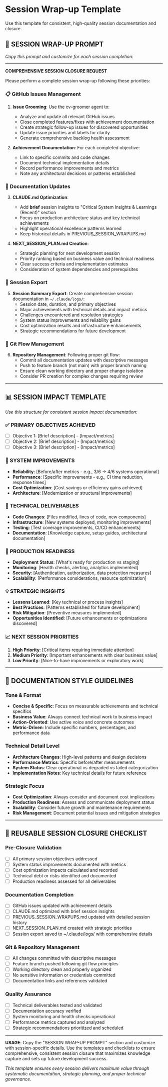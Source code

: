 # Session Wrap-up Template

Use this template for consistent, high-quality session documentation and closure.

## 🎯 **SESSION WRAP-UP PROMPT**

*Copy this prompt and customize for each session completion:*

---

**COMPREHENSIVE SESSION CLOSURE REQUEST**

Please perform a complete session wrap-up following these priorities:

### 📋 **GitHub Issues Management**
1. **Issue Grooming**: Use the cv-groomer agent to:
   - Analyze and update all relevant GitHub issues
   - Close completed features/fixes with achievement documentation
   - Create strategic follow-up issues for discovered opportunities
   - Update issue priorities and labels for clarity
   - Generate comprehensive backlog health assessment

2. **Achievement Documentation**: For each completed objective:
   - Link to specific commits and code changes
   - Document technical implementation details
   - Record performance improvements and metrics
   - Note any architectural decisions or patterns established

### 📖 **Documentation Updates**
3. **CLAUDE.md Optimization**: 
   - Add **brief** session insights to "Critical System Insights & Learnings (Recent)" section
   - Focus on production architecture status and key technical achievements
   - Highlight operational excellence patterns learned
   - Keep historical details in PREVIOUS_SESSION_WRAPUPS.md

4. **NEXT_SESSION_PLAN.md Creation**:
   - Strategic planning for next development session
   - Priority ranking based on business value and technical readiness
   - Clear success criteria and implementation estimates
   - Consideration of system dependencies and prerequisites

### 💾 **Session Export**
5. **Session Summary Export**: Create comprehensive session documentation in `~/.claude/logs/`:
   - Session date, duration, and primary objectives
   - Major achievements with technical details and impact metrics
   - Challenges encountered and resolution strategies
   - System status improvements and reliability gains
   - Cost optimization results and infrastructure enhancements
   - Strategic recommendations for future development

### 🔄 **Git Flow Management**
6. **Repository Management**: Following proper git flow:
   - Commit all documentation updates with descriptive messages
   - Push to feature branch (not main) with proper branch naming
   - Ensure clean working directory and proper change isolation
   - Consider PR creation for complex changes requiring review

---

## 📊 **SESSION IMPACT TEMPLATE**

*Use this structure for consistent session impact documentation:*

### ✅ **PRIMARY OBJECTIVES ACHIEVED**
- [ ] Objective 1: [Brief description] - [Impact/metrics]
- [ ] Objective 2: [Brief description] - [Impact/metrics]  
- [ ] Objective 3: [Brief description] - [Impact/metrics]

### 🎯 **SYSTEM IMPROVEMENTS**
- **Reliability**: [Before/after metrics - e.g., 3/6 → 4/6 systems operational]
- **Performance**: [Specific improvements - e.g., CI time reduction, response times]
- **Cost Optimization**: [Cost savings or efficiency gains achieved]
- **Architecture**: [Modernization or structural improvements]

### 🔧 **TECHNICAL DELIVERABLES**
- **Code Changes**: [Files modified, lines of code, new components]
- **Infrastructure**: [New systems deployed, monitoring improvements]
- **Testing**: [Test coverage improvements, CI/CD enhancements]
- **Documentation**: [Knowledge capture, setup guides, architectural documentation]

### 🚀 **PRODUCTION READINESS**
- **Deployment Status**: [What's ready for production vs staging]
- **Monitoring**: [Health checks, alerting, analytics implemented]
- **Security**: [Authentication, authorization, data protection measures]
- **Scalability**: [Performance considerations, resource optimization]

### 💡 **STRATEGIC INSIGHTS**
- **Lessons Learned**: [Key technical or process insights]
- **Best Practices**: [Patterns established for future development]
- **Risk Mitigation**: [Preventive measures implemented]
- **Opportunities Identified**: [Future enhancements or optimizations discovered]

### 📈 **NEXT SESSION PRIORITIES**
1. **High Priority**: [Critical items requiring immediate attention]
2. **Medium Priority**: [Important enhancements with clear business value]
3. **Low Priority**: [Nice-to-have improvements or exploratory work]

---

## 🎨 **DOCUMENTATION STYLE GUIDELINES**

### Tone & Format
- **Concise & Specific**: Focus on measurable achievements and technical specifics
- **Business Value**: Always connect technical work to business impact
- **Action-Oriented**: Use active voice and concrete outcomes
- **Metric-Driven**: Include specific numbers, percentages, and performance data

### Technical Detail Level
- **Architecture Changes**: High-level patterns and design decisions
- **Performance Metrics**: Specific before/after measurements  
- **System Status**: Clear operational vs degraded vs failed categorization
- **Implementation Notes**: Key technical details for future reference

### Strategic Focus
- **Cost Optimization**: Always consider and document cost implications
- **Production Readiness**: Assess and communicate deployment status
- **Scalability**: Consider future growth and maintenance requirements
- **Risk Management**: Document potential issues and mitigation strategies

---

## 🔄 **REUSABLE SESSION CLOSURE CHECKLIST**

### Pre-Closure Validation
- [ ] All primary session objectives addressed
- [ ] System status improvements documented with metrics
- [ ] Cost optimization impacts calculated and recorded
- [ ] Technical debt or risks identified and documented
- [ ] Production readiness assessed for all deliverables

### Documentation Completion
- [ ] GitHub issues updated with achievement details
- [ ] CLAUDE.md optimized with brief session insights
- [ ] PREVIOUS_SESSION_WRAPUPS.md updated with detailed session history
- [ ] NEXT_SESSION_PLAN.md created with strategic priorities
- [ ] Session export saved to ~/.claude/logs/ with comprehensive details

### Git & Repository Management
- [ ] All changes committed with descriptive messages
- [ ] Feature branch pushed following git flow principles
- [ ] Working directory clean and properly organized
- [ ] No sensitive information or credentials committed
- [ ] Documentation links and references validated

### Quality Assurance
- [ ] Technical deliverables tested and validated
- [ ] Documentation accuracy verified
- [ ] System monitoring and health checks operational
- [ ] Performance metrics captured and analyzed
- [ ] Strategic recommendations prioritized and scheduled

---

**USAGE**: Copy the "SESSION WRAP-UP PROMPT" section and customize with session-specific details. Use the templates and checklists to ensure comprehensive, consistent session closure that maximizes knowledge capture and sets up future development success.

*This template ensures every session delivers maximum value through systematic documentation, strategic planning, and proper technical governance.*